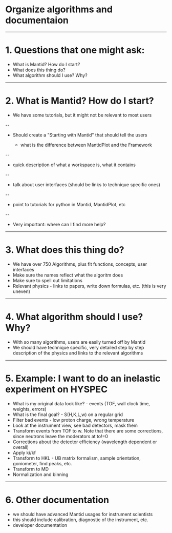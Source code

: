 # Organize algorithms and documentaion
---
# 1. Questions that one might ask:

* What is Mantid? How do I start?
* What does this thing do?
* What algorithm should I use? Why?

---
# 2. What is Mantid? How do I start?

* We have some tutorials, but it might not be relevant to most users

--

* Should create a "Starting with Mantid" that should tell the users 

  - what is the difference between MantidPlot and the Framework

--

  - quick description of what a workspace is, what it contains

--

  - talk about user interfaces (should be links to technique specific ones)

--

  - point to tutorials for python in Mantid, MantidPlot, etc

--

  - Very important: where can I find more help?

---
# 3. What does this thing do?

* We have over 750 Algorithms, plus fit functions, concepts, user interfaces 
* Make sure the names reflect what the algoritm does
* Make sure to spell out limitations
* Relevant physics - links to papers, write down formulas, etc. (this is very uneven)

---
# 4. What algorithm should I use? Why?

* With so many algorithms, users are easily turned off by Mantid
* We should have technique specific, very detailed step by step description of the physics and links to the relevant algorithms
---
# 5. Example: I want to do an inelastic experiment on HYSPEC

* What is my original data look like? - events (TOF, wall clock time, weights, errors)
* What is the final goal? - S(H,K,L,w) on a regular grid
* Filter bad events - low proton charge, wrong temperature
* Look at the instrument view, see bad detectors, mask them
* Transform events from TOF to w. Note that there are some corrections, since neutrons leave the moderators at to!=0
* Corrections about the detector efficiency (wavelength dependent or overall)
* Apply ki/kf
* Transform to HKL - UB matrix formalism, sample orientation, goniometer, find peaks, etc.
* Transform to MD
* Normalization and binning

---
# 6. Other documentation

* we should have advanced Mantid usages for instrument scientists
* this should include calibration, diagnostic of the instrument, etc.
* developer documentation
 
